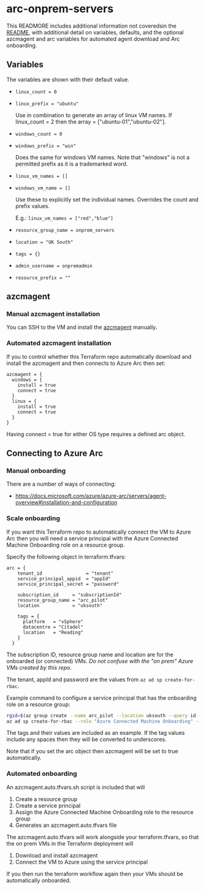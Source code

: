 # arc-onprem-servers

This READMORE includes additional information not coveredsin the [README](./README.md), with additional detail on variables, defaults, and the optional azcmagent and arc variables for automated agent download and Arc onboarding.

## Variables

The variables are shown with their default value.

* `linux_count = 0`
* `linux_prefix = "ubuntu"`

    Use in combination to generate an array of linux VM names. If linux_count = 2 then the array = ["ubuntu-01","ubuntu-02"].

* `windows_count = 0`
* `windows_prefix = "win"`

    Does the same for windows VM names. Note that "windows" is not a permitted prefix as it is a trademarked word.

* `linux_vm_names = []`
* `windows_vm_name = []`

    Use these to explicitly set the individual names. Overrides the count and prefix values.

    E.g.: `linux_vm_names = ["red","blue"]`

* `resource_group_name = onprem_servers`
* `location = "UK South"`
* `tags = {}`
* `admin_username = onpremadmin`
* `resource_prefix = ""`

## azcmagent

### Manual azcmagent installation

You can SSH to the VM and install the [azcmagent](https://docs.microsoft.com/azure/azure-arc/servers/agent-overview#linux-agent-installation-details) manually.

### Automated azcmagent installation

If you to control whether this Terraform repo automatically download and install the azcmagent and then connects to Azure Arc then set:

```hcl
azcmagent = {
  windows = {
    install = true
    connect = true
  }
  linux = {
    install = true
    connect = true
  }
}
```

Having connect = true for either OS type requires a defined arc object.

## Connecting to Azure Arc

### Manual onboarding

There are a number of ways of connecting:

* <https://docs.microsoft.com/azure/azure-arc/servers/agent-overview#installation-and-configuration>

### Scale onboarding

If you want this Terraform repo to automatically connect the VM to Azure Arc then you will need a service principal with the Azure Connected Machine Onboarding role on a resource group.

Specify the following object in terraform.tfvars:

```hcl
arc = {
    tenant_id                = "tenant"
    service_principal_appid  = "appId"
    service_principal_secret = "password"

    subscription_id     = "subscriptionId"
    resource_group_name = "arc_pilot"
    location            = "uksouth"

    tags = {
      platform   = "vSphere"
      datacentre = "Citadel"
      location   = "Reading"
    }
  }
```

The subscription ID, resource group name and location are for the onboarded (or connected) VMs. _Do not confuse with the "on prem" Azure VMs created by this repo._

The tenant, appId and password are the values from `az ad sp create-for-rbac`.

Example command to configure a service principal that has the onboarding role on a resource group:

```bash
rgid=$(az group create --name arc_pilot --location uksouth --query id --output tsv)
az ad sp create-for-rbac --role "Azure Connected Machine Onboarding" --scopes $rgid --output jsonc
```

The tags and their values are included as an example. If the tag values include any spaces then they will be converted to underscores.

Note that if you set the arc object then azcmagent will be set to true automatically.

### Automated onboarding

An azcmagent.auto.tfvars.sh script is included that will

1. Create a resource group
1. Create a service principal
1. Assign the Azure Connected Machine Onboarding role to the resource group
1. Generates an azcmagent.auto.tfvars file

The azcmagent.auto.tfvars will work alongside your terraform.tfvars, so that the on prem VMs in the Terraform deployment will

1. Download and install azcmagent
1. Connect the VM to Azure using the service principal

If you then run the terraform workflow again then your VMs should be automatically onboarded.
